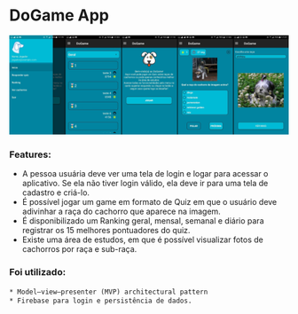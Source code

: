 # DoGame App

![Alt text](https://raw.githubusercontent.com/raulfmiranda/DoGame/master/screenshots/all.jpg "DoGame Screenshots")

### Features:

* A pessoa usuária deve ver uma tela de login e logar para acessar o aplicativo. Se ela não tiver login válido, ela deve ir para uma tela de cadastro e criá-lo.
* É possível jogar um game em formato de Quiz em que o usuário deve adivinhar a raça do cachorro que aparece na imagem.
* É disponibilizado um Ranking geral, mensal, semanal e diário para registrar os 15 melhores pontuadores do quiz.
* Existe uma área de estudos, em que é possível visualizar fotos de cachorros por raça e sub-raça.

### Foi utilizado:

```
* Model–view–presenter (MVP) architectural pattern
* Firebase para login e persistência de dados.
```

